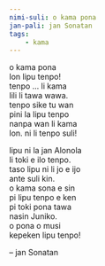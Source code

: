 ```yaml
---
nimi-suli: o kama pona
jan-pali: jan Sonatan
tags:
	- kama
---
```


o kama pona  
lon lipu tenpo!  
tenpo … li kama  
lili li tawa wawa.  
tenpo sike tu wan  
pini la lipu tenpo  
nanpa wan li kama  
lon. ni li tenpo suli!

lipu ni la jan Alonola  
li toki e ilo tenpo.  
taso lipu ni li jo e ijo  
ante suli kin.  
o kama sona e sin  
pi lipu tenpo e ken  
pi toki pona tawa  
nasin Juniko.  
o pona o musi  
kepeken lipu tenpo!

– jan Sonatan
